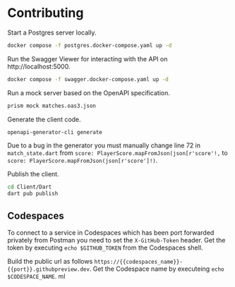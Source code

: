 # Contributing

Start a Postgres server locally.

```sh
docker compose -f postgres.docker-compose.yaml up -d
```

Run the Swagger Viewer for interacting with the API on http://localhost:5000.

```sh
docker compose -f swagger.docker-compose.yaml up -d
```

Run a mock server based on the OpenAPI specification.

```sh
prism mock matches.oas3.json
```

Generate the client code.

```sh
openapi-generator-cli generate
```

Due to a bug in the generator you must manually change line 72 in `match_state.dart` from `score: PlayerScore.mapFromJson(json[r'score'!,` to `score: PlayerScore.mapFromJson(json[r'score']!)`.

Publish the client.

```sh
cd Client/Dart
dart pub publish
```

## Codespaces

To connect to a service in Codespaces which has been port forwarded privately from Postman you need to set the `X-GitHub-Token` header. Get the token by executing `echo $GITHUB_TOKEN` from the Codespaces shell.

Build the public url as follows `https://{{codespaces_name}}-{{port}}.githubpreview.dev`. Get the Codespace name by executeing `echo $CODESPACE_NAME`.
ml
